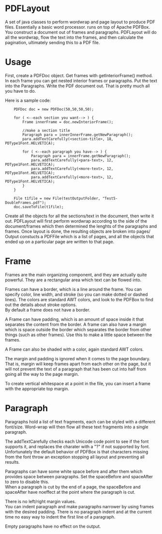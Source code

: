# PDFLayout
A set of java classes to perform wordwrap and page layout to produce PDF files.  Essentially a basic word processor.  runs on top of Apache PDFBox.  You construct a document out of frames and paragraphs.  PDFLayout will do all the wordwrap, flow the text into the frames, and then calculate the pagination, ultimately sending this to a PDF file.

# Usage

First, create a PDFDoc object.  Get frames with getInteriorFrame() method.  In each frame you can get nested interior frames or paragraphs.   Put the text into the Paragraphs.   Write the PDF document out.  That is pretty much all you have to do.

Here is a sample code:

```
    PDFDoc doc = new PDFDoc(50,50,50,50);
    
    for ( <--each section you want--> ) {
        Frame innerFrame = doc.newInteriorFrame();
        
        //make a section title
        Paragraph para = innerInnerFrame.getNewParagraph();
        para.addTextCarefully(<section-title>, 18, PDType1Font.HELVETICA);
        
        for ( <--each paragraph you have--> ) {
            Paragraph para = innerFrame.getNewParagraph();
            para.addTextCarefully(<para-text>, 12, PDType1Font.HELVETICA);
            para.addTextCarefully(<more-text>, 12, PDType1Font.HELVETICA);
            para.addTextCarefully(<more-text>, 12, PDType1Font.HELVETICA);
        }
    }
    
    File t1file = new File(testOutputFolder, "Test5-DoubleFrames.pdf");
    doc.saveToFile(t1file);
```

Create all the objects for all the sections/text in the document, then write it out.
PDFLayout will first perform wordwrap according to the side of the document/frames which then
determined the lenghts of the paragraphs and frames.   Once layout is done, the resulting 
objects are broken into pages/  Output constucts a PDFFile which is a list of pages, and 
all the objects that ended up on a particular page are written to that page.

# Frame

Frames are the main organizing component, and they are actually quite powerful.  They are 
a rectangular area which text can be flowed into.

Frames can have a border, which is a line around the frame.  You can specify color, line width,
and stroke (so you can make dotted or dashed lines).   The colors are standard AWT colors, and
look to the PDFBox to find out the details about stroke options.  
By default a frame does not have a border.

A Frame can have padding, which is an amount of space inside it that separates the content from 
the border.  A frame can also have a margin which is space outside the border which separates 
the border from other things (such as other frames).   Use this to make a little space between 
the frames.

A Frame can also be shaded with a color, again standard AWT colors.

The margin and padding is ignored when it comes to the page boundary.  That is, margin will keep
frames apart from each other on the page, but it will not prevent the text of a paragraph that has
been cut into half from going all the way to the page margin.

To create vertical whitespace at a point in the file, you can insert a frame with the appropriate 
top margin.

# Paragraph

Paragraphs hold a list of text fragments, each can be styled with a different font/size.
Word-wrap will then flow all these text fragments into a single paragraph.

The addTextCarefully checks each Unicode code point to see if the font supports it, and replaces
the charater with a "?" if not supported by font.  Unfortunately the default behavior of 
PDFBox is that characters missing from the font throw an exception stopping all layout and
preventing all results.  

Paragraphs can have some white space before and after them which provides space between 
paragraphs.  Set the spaceBefore and spaceAfter to zero to disable this.  
When a paragraph is cut by the end of a page, the spaceBefore and spaceAfter have noeffect 
at the point where the paragraph is cut.

There is no left/right margin values.  
You can indent paragraph and make paragraphs narrower by using frames with the desired padding.
There is no paragraph indent and at the current time no easy way to indent the first line of a paragraph.

Empty paragraphs have no effect on the output.

